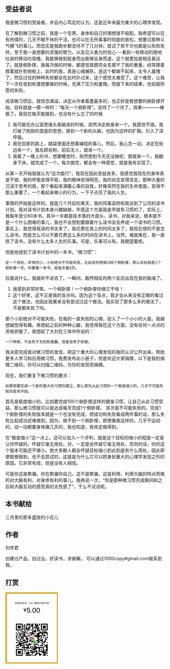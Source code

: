 ## 受益者说

我是微习惯的受益者。并且内心笃定的认为，这是近年来最为重大的心理学发现。

在了解到微习惯之前，我是一个宅男，身体和自己的理想很不般配。我希望可以在有热情时，几天不眠不休的干活，也可以在无所事事时彻底的放松，想要过那种义气横飞的事儿。而现实是我跑步都坚持不了几分钟，尝试了若干次也都是以失败告终。至于我一直想要的坚强的臂力，以及见义勇为的信心---看到一些移动的随地吐痰的移动垃圾桶，我能够做到挺身而出能够全身而退，这个就更加是相去甚远了。就是俯卧撑，我每次做的时候，都感觉肩膀完全支撑不了我的重量，经常撑着撑着就扑到地板上，此时的我，真是心绪展陈，连这个都做不起来，太令人羞愧了，然后过往的种种失败都会在此时扑过来，这个感觉太难受了。这个难受，让我下一次在收到刺激想要做的时候，充满了压力和羞愧。而接下来的结果，也如我所愿的失败。

阅读微习惯后，我信念满溢，决定从作者着墨最多的，也正好是我想要的俯卧撑开始。目标就是一模一样的：“每天一个俯卧撑”。坚持了一个月了，效果————棒极了。我现在每天能做到，也没有什么忘了的时候

1. 我可能在办公室思维头昏脑涨的时候，突然决定俯身来一个。我感觉不错。我打破了刚刚的盘旋的思想，换到一个新的头脑，也因为这样的扩胸，引入了深呼吸。
2. 我在回家的路上，脑袋里面还想着编程的事儿，然后，我心念一动，决定在街边来一个，我左顾右盼，前后无人，就来一个。
3. 我看了一晚上的书，想要睡觉时，突然想到今天还没做呢，那就来一个，我翻身下床，就完成了一个。每次做完，都会有一种感觉，就是我有实现了。

从第一天开始我就认为“这次能行”，我现在因此受益良多。我感觉我现在的身体真是不错，我的呼吸变得平稳，我的眼神变得明亮，我的状态变得坚定。那种大量的沉浸于思考的我，那个看起来满腹心事的自我，好像突然在我的生命里面，变得不那么重要了。一个看起来微小的行为，一下子点亮了我的人生。

事情的开始是这样的。就是几个月前的某天，我的同事梁桥和我谈到了公司的读书计划。我对读书计划本身兴趣缺缺，毕竟这个方面我是早就有习惯的了，实际上，我每年至少60本书，其中一半都是技术类的大部头，读书，对我来说，根本就不是一个什么困难的事儿，我也不会想到要跟着什么读书会去养成一个读书的习惯。事实上，我觉得我读的书太多了，我花费在其上的时间太多了，我现在想的不是怎么读书，而是怎么可以不要花费这么多的时间在读书上。当然，难就难在，我一直除了读书，没有什么太多人生的乐事。可是，乐事可以有。我期望着呢。

但是他提到了读书计划中的一本书，“微习惯”：

	定一个目标，非常的小，小到绝对不可能失败，比如说你想做100个俯卧撑，那么目标就是1个俯卧撑一天。你要看一本书，就每天看5页。
	
后面说什么，我就听不进去了。一瞬间，截然相反的两个反应出现在我的脑海了。

1. 我感到非常好笑，一个俯卧撑！一个俯卧撑你做它干啥！
2. 这个好笑，这不正是我的盲点吗。因为这个盲点，我才会从来没有正眼的看过这个做法，也因此我重来没有尝试过这个做法。我实验了那多么多的做法了，不是都失败了吗。

那个小到绝对不可能失败，在我的一直失败的心理，投入了一个小小的火苗。我越想越觉得有趣。再想起之前的种种心酸，我觉得我在这个方面，没有任何一点点的资格骄傲了。我想起了大刘在三体中所说的：

	一个种族，不会死于无知和愚蠢，但是会死于骄傲。

我决意完成我对微习惯的发现，把这个重大的心理发现的我的认识公开出来。帮助更多人学习和应用微习惯。免费发布此小册子，但是欢迎大家捐赠，以下是我的捐赠二维码，你可以扫描二维码，为你的发现而捐赠。

现在，我们重复下微习惯的要点：

	如果想要完成一个新的重大的习惯的建立，那么首先从此习惯的一个极度缩小的，几乎不可能失败的版本开始。

首先是极度缩小的。比如要完成100个俯卧撑这样的健身习惯，让自己从此习惯受益，那么微习惯就可以是达成每天完成1个俯卧撑。
其次是不可能失败的。完成1个俯卧撑的失败版本就是一个也没有完成，把成功和失败看成两件事的话，那么失败比起成功还难做到。因为，做不到一个俯卧撑，即使像我这样的，几乎不运动的，动一动都要身体痛几天的，我也知道，我肯定做得到。

在“极度缩小”这一点上，还可以加入一个评判，就是这个目标的缩小的程度一定是让你怀疑的，怀疑它毫无用处。对，一定是会怀疑它毫无用处，否则的话，你的这个版本可能还不够小。绝大多数人都会怀疑目标缩小到此到底有什么用处，因此即使能够做到，也不去尝试的，这就是为什么它可以跻身到重大的心理学发现之列的原因。它非常有效，但是没有人相信。

可是你这是欺骗。你在欺骗你自己。这不是欺骗，这是利用，利用大脑的特点而做的对大脑有利，对身体有利的事儿。我再说一次，“但是那种微习惯完成期间和之后和大脑互动的感受真的太性感了”，干么不试试呢。

## 本书献给

三月里的那多盛放的小花儿

## 作者

刘传君

创建过产品，创过业。好读书，求甚解。 可以通过1000copy#gmail.com联系到我。


## 打赏

![](money.png)